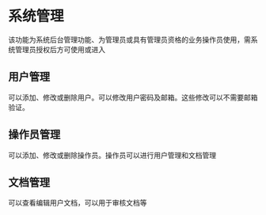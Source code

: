 # 系统管理

该功能为系统后台管理功能、为管理员或具有管理员资格的业务操作员使用，需系统管理员授权后方可使用或进入

## 用户管理

可以添加、修改或删除用户。可以修改用户密码及邮箱。这些修改可以不需要邮箱验证。

## 操作员管理

可以添加、修改或删除操作员。操作员可以进行用户管理和文档管理

## 文档管理

可以查看编辑用户文档，可以用于审核文档等
